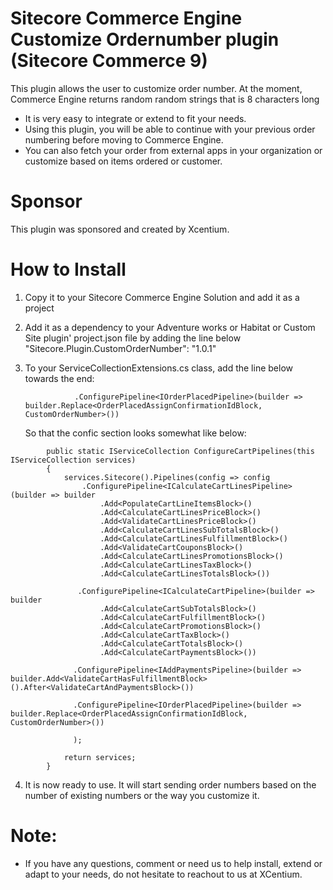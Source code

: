 ﻿
Sitecore Commerce Engine Customize Ordernumber plugin (Sitecore Commerce 9)
======================================

This plugin allows the user to customize order number. At the moment, Commerce Engine returns random random strings that is 8 characters long 
- It is very easy to integrate or extend to fit your needs.
- Using this plugin, you will be able to continue with your previous order numbering before moving to Commerce Engine.
- You can also fetch your order from external apps in your organization or customize based on items ordered or customer.


Sponsor
=======
This plugin was sponsored and created by Xcentium.

How to Install
==============

1. Copy it to your Sitecore Commerce Engine Solution and add it as a project 


2. Add it as a dependency to your Adventure works or Habitat or Custom Site plugin' project.json file by adding the line below
    "Sitecore.Plugin.CustomOrderNumber": "1.0.1"

3. To your ServiceCollectionExtensions.cs class, add the line below towards the end:

	              .ConfigurePipeline<IOrderPlacedPipeline>(builder => builder.Replace<OrderPlacedAssignConfirmationIdBlock, CustomOrderNumber>())

	So that the confic section looks somewhat like below:

```
        public static IServiceCollection ConfigureCartPipelines(this IServiceCollection services)
        {
            services.Sitecore().Pipelines(config => config
                .ConfigurePipeline<ICalculateCartLinesPipeline>(builder => builder
                    .Add<PopulateCartLineItemsBlock>()
                    .Add<CalculateCartLinesPriceBlock>()
                    .Add<ValidateCartLinesPriceBlock>()
                    .Add<CalculateCartLinesSubTotalsBlock>()
                    .Add<CalculateCartLinesFulfillmentBlock>()
                    .Add<ValidateCartCouponsBlock>()
                    .Add<CalculateCartLinesPromotionsBlock>()
                    .Add<CalculateCartLinesTaxBlock>()
                    .Add<CalculateCartLinesTotalsBlock>())

               .ConfigurePipeline<ICalculateCartPipeline>(builder => builder
                    .Add<CalculateCartSubTotalsBlock>()
                    .Add<CalculateCartFulfillmentBlock>()
                    .Add<CalculateCartPromotionsBlock>()
                    .Add<CalculateCartTaxBlock>()
                    .Add<CalculateCartTotalsBlock>()
                    .Add<CalculateCartPaymentsBlock>())
                    
              .ConfigurePipeline<IAddPaymentsPipeline>(builder => builder.Add<ValidateCartHasFulfillmentBlock>().After<ValidateCartAndPaymentsBlock>())
                            
              .ConfigurePipeline<IOrderPlacedPipeline>(builder => builder.Replace<OrderPlacedAssignConfirmationIdBlock, CustomOrderNumber>())

              );

            return services;
        }

```

4. It is now ready to use. It will start sending order numbers based on the number of existing numbers or the way you customize it. 

Note:
=====

- If you have any questions, comment or need us to help install, extend or adapt to your needs, do not hesitate to reachout to us at XCentium.




